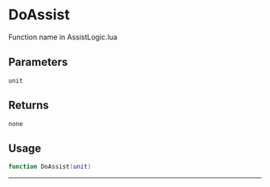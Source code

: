 # DoAssist
Function name in AssistLogic.lua
## Parameters
`unit`
## Returns
`none`
## Usage
```lua
function DoAssist(unit)
```
---
